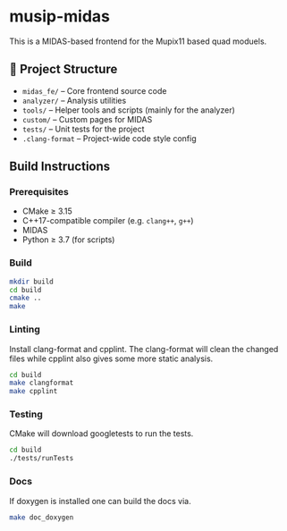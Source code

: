 # musip-midas

This is a MIDAS-based frontend for the Mupix11 based quad moduels.

## 📁 Project Structure

- `midas_fe/` – Core frontend source code
- `analyzer/` – Analysis utilities
- `tools/` – Helper tools and scripts (mainly for the analyzer)
- `custom/` – Custom pages for MIDAS
- `tests/` – Unit tests for the project
- `.clang-format` – Project-wide code style config

## Build Instructions

### Prerequisites

- CMake ≥ 3.15
- C++17-compatible compiler (e.g. `clang++`, `g++`)
- MIDAS
- Python ≥ 3.7 (for scripts)

### Build

```bash
mkdir build
cd build
cmake ..
make
```

### Linting
Install clang-format and cpplint. The clang-format will clean the changed files while cpplint also gives some more static analysis.

```bash
cd build
make clangformat
make cpplint
```

### Testing
CMake will download googletests to run the tests.

```bash
cd build
./tests/runTests
```

### Docs
If doxygen is installed one can build the docs via.

```bash
make doc_doxygen
```
